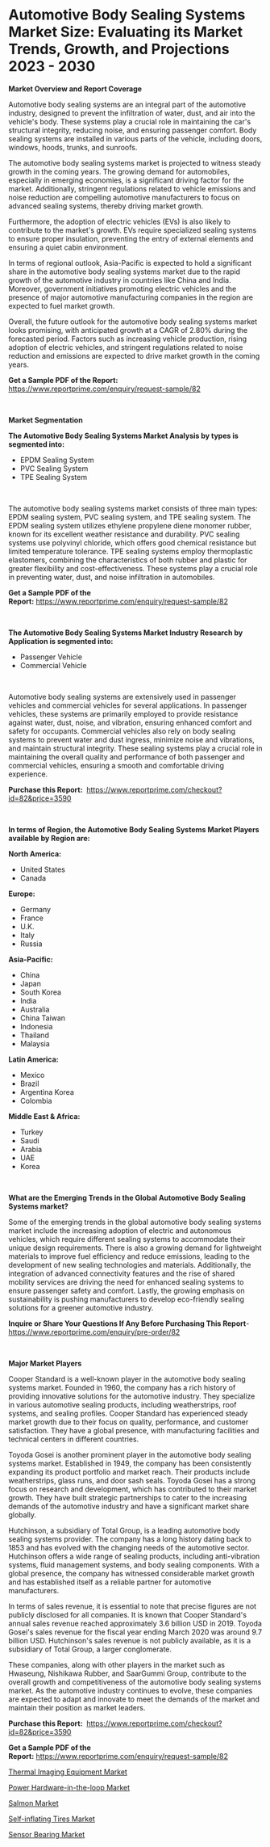 <p><h1>Automotive Body Sealing Systems Market Size: Evaluating its Market Trends, Growth, and Projections 2023 - 2030</h1></p><p><strong>Market Overview and Report Coverage</strong></p>
<p><p>Automotive body sealing systems are an integral part of the automotive industry, designed to prevent the infiltration of water, dust, and air into the vehicle's body. These systems play a crucial role in maintaining the car's structural integrity, reducing noise, and ensuring passenger comfort. Body sealing systems are installed in various parts of the vehicle, including doors, windows, hoods, trunks, and sunroofs.</p><p>The automotive body sealing systems market is projected to witness steady growth in the coming years. The growing demand for automobiles, especially in emerging economies, is a significant driving factor for the market. Additionally, stringent regulations related to vehicle emissions and noise reduction are compelling automotive manufacturers to focus on advanced sealing systems, thereby driving market growth.</p><p>Furthermore, the adoption of electric vehicles (EVs) is also likely to contribute to the market's growth. EVs require specialized sealing systems to ensure proper insulation, preventing the entry of external elements and ensuring a quiet cabin environment.</p><p>In terms of regional outlook, Asia-Pacific is expected to hold a significant share in the automotive body sealing systems market due to the rapid growth of the automotive industry in countries like China and India. Moreover, government initiatives promoting electric vehicles and the presence of major automotive manufacturing companies in the region are expected to fuel market growth.</p><p>Overall, the future outlook for the automotive body sealing systems market looks promising, with anticipated growth at a CAGR of 2.80% during the forecasted period. Factors such as increasing vehicle production, rising adoption of electric vehicles, and stringent regulations related to noise reduction and emissions are expected to drive market growth in the coming years.</p></p>
<p><strong>Get a Sample PDF of the Report:</strong> <a href="https://www.reportprime.com/enquiry/request-sample/82">https://www.reportprime.com/enquiry/request-sample/82</a></p>
<p>&nbsp;</p>
<p><strong>Market Segmentation</strong></p>
<p><strong>The Automotive Body Sealing Systems Market Analysis by types is segmented into:</strong></p>
<p><ul><li>EPDM Sealing System</li><li>PVC Sealing System</li><li>TPE Sealing System</li></ul></p>
<p>&nbsp;</p>
<p><p>The automotive body sealing systems market consists of three main types: EPDM sealing system, PVC sealing system, and TPE sealing system. The EPDM sealing system utilizes ethylene propylene diene monomer rubber, known for its excellent weather resistance and durability. PVC sealing systems use polyvinyl chloride, which offers good chemical resistance but limited temperature tolerance. TPE sealing systems employ thermoplastic elastomers, combining the characteristics of both rubber and plastic for greater flexibility and cost-effectiveness. These systems play a crucial role in preventing water, dust, and noise infiltration in automobiles.</p></p>
<p><strong>Get a Sample PDF of the Report:</strong>&nbsp;<a href="https://www.reportprime.com/enquiry/request-sample/82">https://www.reportprime.com/enquiry/request-sample/82</a></p>
<p>&nbsp;</p>
<p><strong>The Automotive Body Sealing Systems Market Industry Research by Application is segmented into:</strong></p>
<p><ul><li>Passenger Vehicle</li><li>Commercial Vehicle</li></ul></p>
<p>&nbsp;</p>
<p><p>Automotive body sealing systems are extensively used in passenger vehicles and commercial vehicles for several applications. In passenger vehicles, these systems are primarily employed to provide resistance against water, dust, noise, and vibration, ensuring enhanced comfort and safety for occupants. Commercial vehicles also rely on body sealing systems to prevent water and dust ingress, minimize noise and vibrations, and maintain structural integrity. These sealing systems play a crucial role in maintaining the overall quality and performance of both passenger and commercial vehicles, ensuring a smooth and comfortable driving experience.</p></p>
<p><strong>Purchase this Report:</strong>&nbsp; <a href="https://www.reportprime.com/checkout?id=82&price=3590">https://www.reportprime.com/checkout?id=82&price=3590</a></p>
<p>&nbsp;</p>
<p><strong>In terms of Region, the Automotive Body Sealing Systems Market Players available by Region are:</strong></p>
<p>
    <p> <strong> North America: </strong>
        <ul>
            <li>United States</li>
            <li>Canada</li>
        </ul>
        </p> 
    <p> <strong> Europe: </strong>
        <ul>
            <li>Germany</li>
            <li>France</li>
            <li>U.K.</li>
            <li>Italy</li>
            <li>Russia</li>
        </ul>
        </p> 
    <p> <strong> Asia-Pacific: </strong>
        <ul>
            <li>China</li>
            <li>Japan</li>
            <li>South Korea</li>
            <li>India</li>
            <li>Australia</li>
            <li>China Taiwan</li>
            <li>Indonesia</li>
            <li>Thailand</li>
            <li>Malaysia</li>
        </ul>
        </p> 
    <p> <strong> Latin America: </strong>
        <ul>
            <li>Mexico</li>
            <li>Brazil</li>
            <li>Argentina Korea</li>
            <li>Colombia</li>
        </ul>
        </p> 
    <p> <strong> Middle East & Africa: </strong>
        <ul>
            <li>Turkey</li>
            <li>Saudi</li>
            <li>Arabia</li>
            <li>UAE</li>
            <li>Korea</li>
        </ul>
    </p>
    </p>
<p>&nbsp;</p>
<p><strong>What are the Emerging Trends in the Global Automotive Body Sealing Systems market?</strong></p>
<p><p>Some of the emerging trends in the global automotive body sealing systems market include the increasing adoption of electric and autonomous vehicles, which require different sealing systems to accommodate their unique design requirements. There is also a growing demand for lightweight materials to improve fuel efficiency and reduce emissions, leading to the development of new sealing technologies and materials. Additionally, the integration of advanced connectivity features and the rise of shared mobility services are driving the need for enhanced sealing systems to ensure passenger safety and comfort. Lastly, the growing emphasis on sustainability is pushing manufacturers to develop eco-friendly sealing solutions for a greener automotive industry.</p></p>
<p><strong>Inquire or Share Your Questions If Any Before Purchasing This Report</strong>- <a href="https://www.reportprime.com/enquiry/pre-order/82">https://www.reportprime.com/enquiry/pre-order/82</a></p>
<p>&nbsp;</p>
<p><strong>Major Market Players</strong></p>
<p><p>Cooper Standard is a well-known player in the automotive body sealing systems market. Founded in 1960, the company has a rich history of providing innovative solutions for the automotive industry. They specialize in various automotive sealing products, including weatherstrips, roof systems, and sealing profiles. Cooper Standard has experienced steady market growth due to their focus on quality, performance, and customer satisfaction. They have a global presence, with manufacturing facilities and technical centers in different countries.</p><p>Toyoda Gosei is another prominent player in the automotive body sealing systems market. Established in 1949, the company has been consistently expanding its product portfolio and market reach. Their products include weatherstrips, glass runs, and door sash seals. Toyoda Gosei has a strong focus on research and development, which has contributed to their market growth. They have built strategic partnerships to cater to the increasing demands of the automotive industry and have a significant market share globally.</p><p>Hutchinson, a subsidiary of Total Group, is a leading automotive body sealing systems provider. The company has a long history dating back to 1853 and has evolved with the changing needs of the automotive sector. Hutchinson offers a wide range of sealing products, including anti-vibration systems, fluid management systems, and body sealing components. With a global presence, the company has witnessed considerable market growth and has established itself as a reliable partner for automotive manufacturers.</p><p>In terms of sales revenue, it is essential to note that precise figures are not publicly disclosed for all companies. It is known that Cooper Standard's annual sales revenue reached approximately 3.6 billion USD in 2019. Toyoda Gosei's sales revenue for the fiscal year ending March 2020 was around 9.7 billion USD. Hutchinson's sales revenue is not publicly available, as it is a subsidiary of Total Group, a larger conglomerate.</p><p>These companies, along with other players in the market such as Hwaseung, Nishikawa Rubber, and SaarGummi Group, contribute to the overall growth and competitiveness of the automotive body sealing systems market. As the automotive industry continues to evolve, these companies are expected to adapt and innovate to meet the demands of the market and maintain their position as market leaders.</p></p>
<p><strong>Purchase this Report:</strong>&nbsp;&nbsp;<a href="https://www.reportprime.com/checkout?id=82&price=3590">https://www.reportprime.com/checkout?id=82&price=3590</a></p>
<p></p>
<p><strong>Get a Sample PDF of the Report:</strong>&nbsp;<a href="https://www.reportprime.com/enquiry/request-sample/82">https://www.reportprime.com/enquiry/request-sample/82</a></p>
<p><p><a href="https://medium.com/@shaniekunze/thermal-imaging-equipment-market-research-report-its-history-and-forecast-2023-to-2030-4474a95091c4">Thermal Imaging Equipment Market</a></p><p><a href="https://github.com/marloy8/Market-Research-Report-List-1/blob/main/power-hardware-in-the-loop-market.md">Power Hardware-in-the-loop Market</a></p><p><a href="https://medium.com/@mhdhonirp23/salmon-market-size-and-market-trends-complete-industry-overview-2023-to-2030-b55f3d35263a">Salmon Market</a></p><p><a href="https://github.com/mahnoor2003/Market-Research-Report-List-1/blob/main/self-inflating-tires-market.md">Self-inflating Tires Market</a></p><p><a href="https://www.linkedin.com/pulse/sensor-bearing-market-research-report-provides-thorough-uasbe/">Sensor Bearing Market</a></p></p>